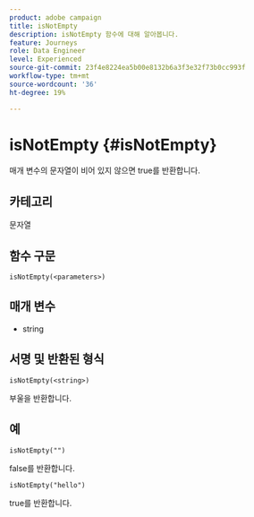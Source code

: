 ```yaml
---
product: adobe campaign
title: isNotEmpty
description: isNotEmpty 함수에 대해 알아봅니다.
feature: Journeys
role: Data Engineer
level: Experienced
source-git-commit: 23f4e8224ea5b00e8132b6a3f3e32f73b0cc993f
workflow-type: tm+mt
source-wordcount: '36'
ht-degree: 19%

---
```


# isNotEmpty {#isNotEmpty}

매개 변수의 문자열이 비어 있지 않으면 true를 반환합니다.

## 카테고리

문자열

## 함수 구문

`isNotEmpty(<parameters>)`

## 매개 변수

* string

## 서명 및 반환된 형식

`isNotEmpty(<string>)`

부울을 반환합니다.

## 예

`isNotEmpty("")`

false를 반환합니다.

`isNotEmpty("hello")`

true를 반환합니다.
